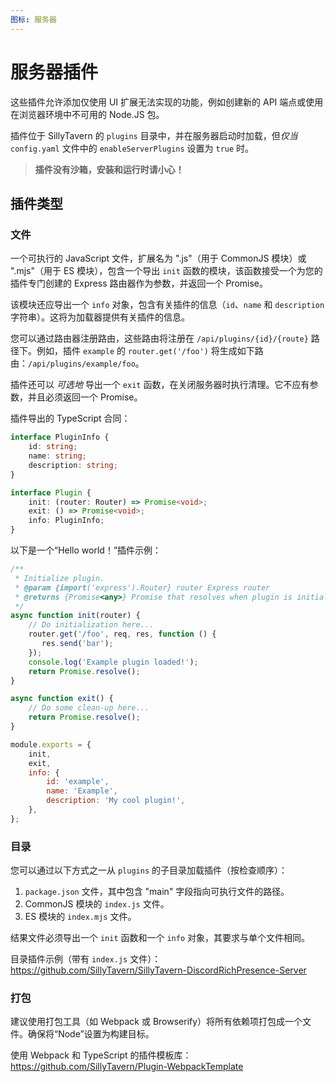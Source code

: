 ```yaml
---
图标: 服务器
---
```


# 服务器插件

这些插件允许添加仅使用 UI 扩展无法实现的功能，例如创建新的 API 端点或使用在浏览器环境中不可用的 Node.JS 包。

插件位于 SillyTavern 的 `plugins` 目录中，并在服务器启动时加载，但*仅当* `config.yaml` 文件中的 `enableServerPlugins` 设置为 `true` 时。

> **插件没有沙箱，安装和运行时请小心！**

## 插件类型

### 文件

一个可执行的 JavaScript 文件，扩展名为 ".js"（用于 CommonJS 模块）或 ".mjs"（用于 ES 模块），包含一个导出 `init` 函数的模块，该函数接受一个为您的插件专门创建的 Express 路由器作为参数，并返回一个 Promise。

该模块还应导出一个 `info` 对象，包含有关插件的信息（`id`、`name` 和 `description` 字符串）。这将为加载器提供有关插件的信息。

您可以通过路由器注册路由，这些路由将注册在 `/api/plugins/{id}/{route}` 路径下。例如，插件 `example` 的 `router.get('/foo')` 将生成如下路由：`/api/plugins/example/foo`。

插件还可以 *可选地* 导出一个 `exit` 函数，在关闭服务器时执行清理。它不应有参数，并且必须返回一个 Promise。

插件导出的 TypeScript 合同：

```ts
interface PluginInfo {
    id: string;
    name: string;
    description: string;
}

interface Plugin {
    init: (router: Router) => Promise<void>;
    exit: () => Promise<void>;
    info: PluginInfo;
}
```

以下是一个“Hello world！”插件示例：

```js
/**
 * Initialize plugin.
 * @param {import('express').Router} router Express router
 * @returns {Promise<any>} Promise that resolves when plugin is initialized
 */
async function init(router) {
    // Do initialization here...
    router.get('/foo', req, res, function () {
       res.send('bar');
    });
    console.log('Example plugin loaded!');
    return Promise.resolve();
}

async function exit() {
    // Do some clean-up here...
    return Promise.resolve();
}

module.exports = {
    init,
    exit,
    info: {
        id: 'example',
        name: 'Example',
        description: 'My cool plugin!',
    },
};
```

### 目录

您可以通过以下方式之一从 `plugins` 的子目录加载插件（按检查顺序）：

1. `package.json` 文件，其中包含 "main" 字段指向可执行文件的路径。
2. CommonJS 模块的 `index.js` 文件。
3. ES 模块的 `index.mjs` 文件。

结果文件必须导出一个 `init` 函数和一个 `info` 对象，其要求与单个文件相同。

目录插件示例（带有 `index.js` 文件）： <https://github.com/SillyTavern/SillyTavern-DiscordRichPresence-Server>

### 打包

建议使用打包工具（如 Webpack 或 Browserify）将所有依赖项打包成一个文件。确保将“Node”设置为构建目标。

使用 Webpack 和 TypeScript 的插件模板库： <https://github.com/SillyTavern/Plugin-WebpackTemplate>